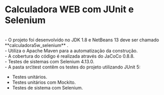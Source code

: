 # Calculadora WEB com JUnit e Selenium

<br>
- O projeto foi desenvolvido no JDK 1.8 e NetBeans 13 deve ser chamado **calculadora5w_selenium** .<br>
- Utiliza o Apache Maven para a automatização da construção.<br>
- A cobertura do código é realizada através do JaCoCo 0.8.8.<br>
- Testes de sistemas com Selenium 4.13.0.<br>
- A pasta src\test contêm os testes do projeto utilizando JUnit 5:<br>

  - Testes unitários.  
  - Testes unitários com Mockito.  
  - Testes de sistema com Selenium.


